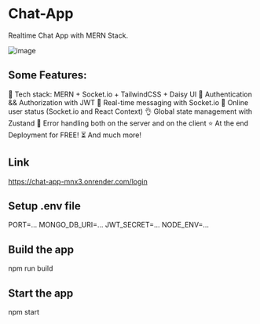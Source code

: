 # Chat-App

Realtime Chat App with MERN Stack.

![image](https://github.com/VivekRaj0/Chat-App/assets/61755806/1348d4a8-0921-482d-8d47-3bc35d2caada)


## Some Features:

🌟 Tech stack: MERN + Socket.io + TailwindCSS + Daisy UI
🎃 Authentication && Authorization with JWT
👾 Real-time messaging with Socket.io
🚀 Online user status (Socket.io and React Context)
👌 Global state management with Zustand
🐞 Error handling both on the server and on the client
⭐ At the end Deployment for FREE!
⏳ And much more!

## Link

https://chat-app-mnx3.onrender.com/login

## Setup .env file

PORT=...
MONGO_DB_URI=...
JWT_SECRET=...
NODE_ENV=...

## Build the app

npm run build

## Start the app

npm start
